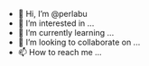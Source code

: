 - 👋 Hi, I’m @perlabu
- 👀 I’m interested in ...
- 🌱 I’m currently learning ...
- 💞️ I’m looking to collaborate on ...
- 📫 How to reach me ...

<!---
perlabu/perlabu is a ✨ special ✨ repository because its `README.md` (this file) appears on your GitHub profile.
You can click the Preview link to take a look at your changes.
--->
